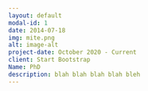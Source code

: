 ```yaml
---
layout: default
modal-id: 1
date: 2014-07-18
img: mite.png
alt: image-alt
project-date: October 2020 - Current
client: Start Bootstrap
Name: PhD
description: blah blah blah blah bleh
---
```

